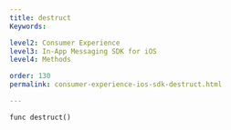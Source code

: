 ```yaml
---
title: destruct
Keywords:

level2: Consumer Experience
level3: In-App Messaging SDK for iOS
level4: Methods

order: 130
permalink: consumer-experience-ios-sdk-destruct.html

---
```


`func destruct()`
